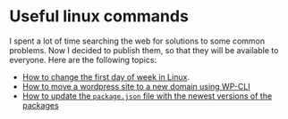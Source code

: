 # Useful linux commands
I spent a lot of time searching the web for solutions to some common problems. Now I decided to publish them, so that they will be available to everyone. Here are the following topics:

- [How to change the first day of week in Linux](https://github.com/bchavdarov/useful-linux/blob/main/change-first-day-of-week.md).
- [How to move a wordpress site to a new domain using WP-CLI](https://github.com/bchavdarov/useful-linux/blob/main/move-wordpress-wp-cli.md)
- [How to update the `package.json` file with the newest versions of the packages](https://github.com/bchavdarov/useful-linux/blob/main/update-package-json-file.md)
